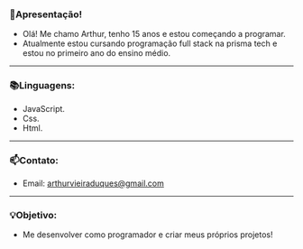 ### 👋Apresentação!

* Olá! Me chamo Arthur, tenho 15 anos e estou começando a programar.
* Atualmente estou cursando programação full stack na prisma tech e estou no primeiro ano do ensino médio.

---

### 📚Linguagens:

* JavaScript.
* Css.
* Html.

---

### 📫Contato:

* Email: arthurvieiraduques@gmail.com

---

### 💡Objetivo:

* Me desenvolver como programador e criar meus próprios projetos!
